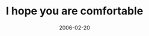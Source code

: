 ---
layout: base.njk
title : 'I hope you are comfortable' 
view_title : 'I hope you are comfortable' 
year : '2006' 
date : '2006-02-20' 
img_file : '/drawing/ihopeyouarecomfortable.png' 
html_file : 'ihopeyouarecomfortable' 
next_html : 'somehowitdoesntseemright.html' 
year_order : '79' 
permalink : "title/{{html_file}}.html"
---